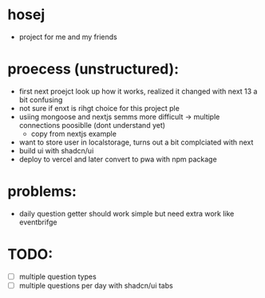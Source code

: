 # hosej
- project for me and my friends


# proecess (unstructured):
- first next proejct look up how it works, realized it changed with next 13 a bit confusing
- not sure if enxt is rihgt choice for this project
ple
- usiing mongoose and nextjs semms more difficult -> multiple connections poosiblle (dont understand yet)
    - copy from nextjs example
- want to store user in localstorage, turns out a bit complciated with next
- build ui with shadcn/ui
- deploy to vercel and later convert to pwa with npm package


# problems:
- daily question getter should work simple but need extra work like eventbrifge



# TODO:
- [ ] multiple question types
- [ ] multiple questions per day with shadcn/ui tabs